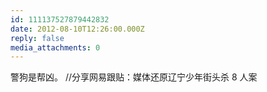 ```yaml
---
id: 111137527879442832
date: 2012-08-10T12:26:00.000Z
reply: false
media_attachments: 0
---
```


警狗是帮凶。 //分享网易跟贴：媒体还原辽宁少年街头杀 8 人案 ​​​​

